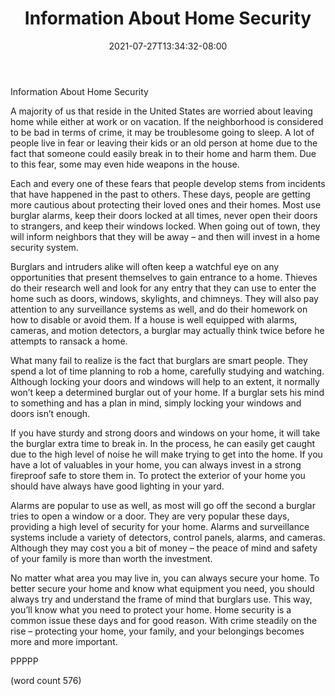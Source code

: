 ﻿---
title: "Information About Home Security"
date: 2021-07-27T13:34:32-08:00
description: "Home Security Tips for Web Success"
featured_image: "/images/Home Security.jpg"
tags: ["Home Security"]
---

Information About Home Security

A majority of us that reside in the United States are worried about leaving home while either at work or on vacation.  If the neighborhood is considered to be bad in terms of crime, it may be troublesome going to sleep.  A lot of people live in fear or leaving their kids or an old person at home due to the fact that someone could easily break in to their home and harm them.  Due to this fear, some may even hide weapons in the house.

Each and every one of these fears that people develop stems from incidents that have happened in the past to others.  These days, people are getting more cautious about protecting their loved ones and their homes.  Most use burglar alarms, keep their doors locked at all times, never open their doors to strangers, and keep their windows locked.  When going out of town, they will inform neighbors that they will be away – and then will invest in a home security system.

Burglars and intruders alike will often keep a watchful eye on any opportunities that present themselves to gain entrance to a home.  Thieves do their research well and look for any entry that they can use to enter the home such as doors, windows, skylights, and chimneys.  They will also pay attention to any surveillance systems as well, and do their homework on how to disable or avoid them.  If a house is well equipped with alarms, cameras, and motion detectors, a burglar may actually think twice before he attempts to ransack a home.

What many fail to realize is the fact that burglars are smart people.  They spend a lot of time planning to rob a home, carefully studying and watching.  Although locking your doors and windows will help to an extent, it normally won’t keep a determined burglar out of your home.  If a burglar sets his mind to something and has a plan in mind, simply locking your windows and doors isn’t enough.

If you have sturdy and strong doors and windows on your home, it will take the burglar extra time to break in.  In the process, he can easily get caught due to the high level of noise he will make trying to get into the home.  If you have a lot of valuables in your home, you can always invest in a strong fireproof safe to store them in.  To protect the exterior of your home you should have always have good lighting in your yard.

Alarms are popular to use as well, as most will go off the second a burglar tries to open a window or a door.  They are very popular these days, providing a high level of security for your home.  Alarms and surveillance systems include a variety of detectors, control panels, alarms, and cameras.  Although they may cost you a bit of money – the peace of mind and safety of your family is more than worth the investment.

No matter what area you may live in, you can always secure your home. To better secure your home and know what equipment you need, you should always try and understand the frame of mind that burglars use. This way, you’ll know what you need to protect your home.  Home security is a common issue these days and for good reason.  With crime steadily on the rise – protecting your home, your family, and your belongings becomes more and more important.

PPPPP

(word count 576)
